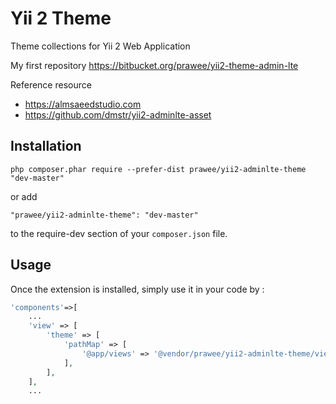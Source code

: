 Yii 2 Theme
===========
Theme collections for Yii 2 Web Application

My first repository https://bitbucket.org/prawee/yii2-theme-admin-lte 

Reference resource 
- https://almsaeedstudio.com
- https://github.com/dmstr/yii2-adminlte-asset 


Installation
------------
```
php composer.phar require --prefer-dist prawee/yii2-adminlte-theme "dev-master"
```

or add

```
"prawee/yii2-adminlte-theme": "dev-master"
```

to the require-dev section of your `composer.json` file.


Usage
-----

Once the extension is installed, simply use it in your code by  :

```php
'components'=>[
    ...
    'view' => [
        'theme' => [
            'pathMap' => [
                '@app/views' => '@vendor/prawee/yii2-adminlte-theme/views'
            ],
        ],
    ],
    ...
```  